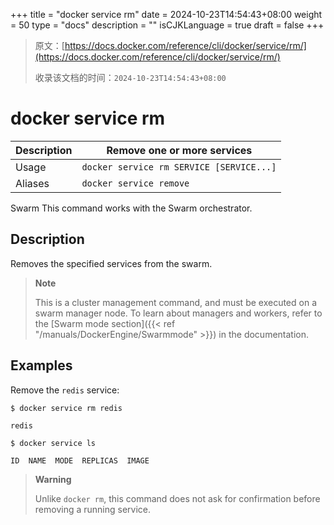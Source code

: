 +++
title = "docker service rm"
date = 2024-10-23T14:54:43+08:00
weight = 50
type = "docs"
description = ""
isCJKLanguage = true
draft = false
+++

> 原文：[https://docs.docker.com/reference/cli/docker/service/rm/](https://docs.docker.com/reference/cli/docker/service/rm/)
>
> 收录该文档的时间：`2024-10-23T14:54:43+08:00`

# docker service rm

| Description | Remove one or more services              |
| :---------- | ---------------------------------------- |
| Usage       | `docker service rm SERVICE [SERVICE...]` |
| Aliases     | `docker service remove`                  |

Swarm This command works with the Swarm orchestrator.

## Description

Removes the specified services from the swarm.

> **Note**
>
> This is a cluster management command, and must be executed on a swarm manager node. To learn about managers and workers, refer to the [Swarm mode section]({{< ref "/manuals/DockerEngine/Swarmmode" >}}) in the documentation.

## Examples

Remove the `redis` service:



```console
$ docker service rm redis

redis

$ docker service ls

ID  NAME  MODE  REPLICAS  IMAGE
```

> **Warning**
>
> Unlike `docker rm`, this command does not ask for confirmation before removing a running service.
